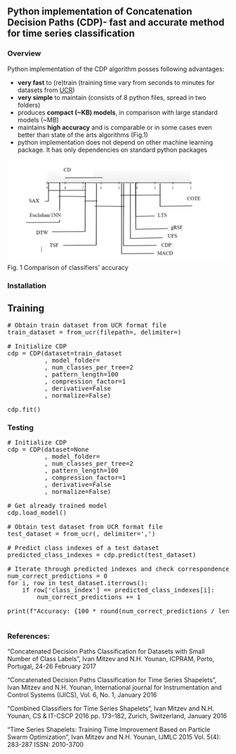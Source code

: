 ## Python implementation of Concatenation Decision Paths (CDP)- fast and accurate method for time series classification 

### Overview 
Python implementation of the CDP algorithm posses following advantages: 
- **very fast** to (re)train (training time vary from seconds to minutes for datasets from [UCR](https://www.cs.ucr.edu/~eamonn/time_series_data_2018/))
- **very simple** to maintain (consists of 8 python files, spread in two folders)
- produces **compact (~KB) models**, in comparison with large standard models (~MB)  
- maintains **high accuracy** and is comparable or in some cases even better than state of the arts algorithms (Fig.1) 
- python implementation does not depend on other machine learning package. It has only dependencies on standard python packages

![Accuracy comparison](Accuracy_comparison.png)
Fig. 1 Comparison of classifiers' accuracy  

### Installation 

## Training 

<pre>
# Obtain train dataset from UCR format file
train_dataset = from_ucr(filepath=<train file path>, delimiter=<delimiter>)

# Initialize CDP
cdp = CDP(dataset=train_dataset
          , model_folder=<model folder path>
          , num_classes_per_tree=2
          , pattern_length=100
          , compression_factor=1
          , derivative=False
          , normalize=False)

cdp.fit()
</pre>

### Testing 

<pre>
# Initialize CDP
cdp = CDP(dataset=None
          , model_folder=<model folder path>
          , num_classes_per_tree=2
          , pattern_length=100
          , compression_factor=1
          , derivative=False
          , normalize=False)

# Get already trained model 
cdp.load_model()

# Obtain test dataset from UCR format file 
test_dataset = from_ucr(<test file path>, delimiter=',')

# Predict class indexes of a test dataset
predicted_class_indexes = cdp.predict(test_dataset)

# Iterate through predicted indexes and check correspondence with the original
num_correct_predictions = 0
for i, row in test_dataset.iterrows():
    if row['class_index'] == predicted_class_indexes[i]:
        num_correct_predictions += 1

print(f"Accuracy: {100 * round(num_correct_predictions / len(predicted_class_indexes), 2)}%")

</pre>

### References: 

“Concatenated Decision Paths Classification for Datasets with Small Number of Class Labels”, Ivan Mitzev and N.H. Younan, ICPRAM, Porto, Portugal, 24-26 February 2017

“Concatenated Decision Paths Classification for Time Series Shapelets”, Ivan Mitzev and N.H. Younan, International journal for Instrumentation and Control Systems (IJICS), Vol. 6, No. 1, January 2016

“Combined Classifiers for Time Series Shapelets”, Ivan Mitzev and N.H. Younan, CS & IT-CSCP 2016 pp. 173–182, Zurich, Switzerland, January 2016

“Time Series Shapelets: Training Time Improvement Based on Particle Swarm Optimization”, Ivan Mitzev and N.H. Younan, IJMLC 2015 Vol. 5(4): 283-287 ISSN: 2010-3700


